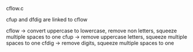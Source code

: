 cflow.c

cfup and dfdig are linked to cflow

cflow -> convert uppercase to lowercase, remove non letters, squeeze multiple spaces to one
cfup -> remove uppercase letters, squeeze multiple spaces to one
cfdig -> remove digits, squeeze multiple spaces to one
